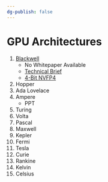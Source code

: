 ```yaml
---
dg-publish: false
---
```


# GPU Architectures

1. [Blackwell](https://www.nvidia.com/en-in/data-center/technologies/blackwell-architecture/)
	- No Whitepaper Available
	- [Technical Brief](https://resources.nvidia.com/en-us-blackwell-architecture?ncid=no-ncid)
	- [4-Bit NVFP4](https://developer.nvidia.com/blog/nvfp4-trains-with-precision-of-16-bit-and-speed-and-efficiency-of-4-bit/?ncid=no-ncid)
2. Hopper
3. Ada Lovelace
4. Ampere
	- PPT
5. Turing
6. Volta
7. Pascal
8. Maxwell
9. Kepler
10. Fermi
11. Tesla
12. Curie
13. Rankine
14. Kelvin
15. Celsius
